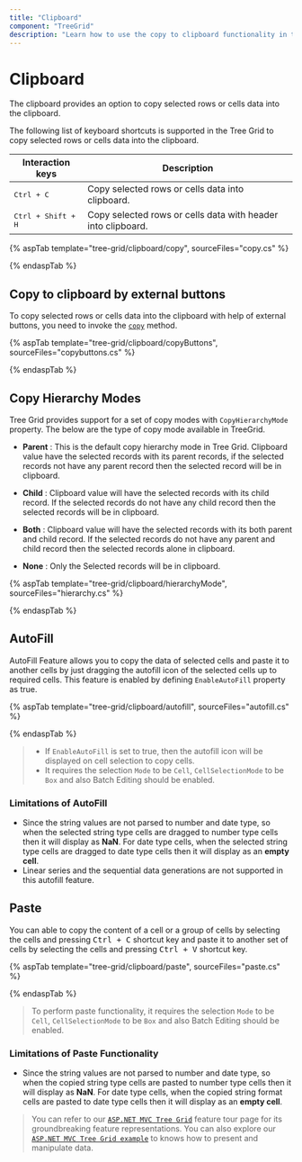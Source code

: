 ```yaml
---
title: "Clipboard"
component: "TreeGrid"
description: "Learn how to use the copy to clipboard functionality in the ASP.NET MVC Tree Grid Control."
---
```


# Clipboard

The clipboard provides an option to copy selected rows or cells data into the clipboard.

The following list of keyboard shortcuts is supported in the Tree Grid to copy selected rows or cells data into the clipboard.

Interaction keys |Description
-----|-----
<kbd>Ctrl + C</kbd> |Copy selected rows or cells data into clipboard.
<kbd>Ctrl + Shift + H</kbd> |Copy selected rows or cells data with header into clipboard.

{% aspTab template="tree-grid/clipboard/copy", sourceFiles="copy.cs" %}

{% endaspTab %}

## Copy to clipboard by external buttons

To copy selected rows or cells data into the clipboard with help of external buttons, you need to invoke the [`copy`](https://ej2.syncfusion.com/documentation/api/treegrid/#copy) method.

{% aspTab template="tree-grid/clipboard/copyButtons", sourceFiles="copybuttons.cs" %}

{% endaspTab %}

## Copy Hierarchy Modes

Tree Grid provides support for a set of copy modes with `CopyHierarchyMode` property.
The below are the type of copy mode available in TreeGrid.

* **Parent** : This is the default copy hierarchy mode in Tree Grid. Clipboard value have the selected records with its parent records, if the selected records not have any parent record then the selected record will be in clipboard.

* **Child** : Clipboard value will have the selected records with its child record. If the selected records do not have any child record then the selected records will be in clipboard.

* **Both** : Clipboard value will have the selected records with its both parent and child record. If the selected records do not have any parent and child record then the selected records alone in clipboard.

* **None** : Only the Selected records will be in clipboard.

{% aspTab template="tree-grid/clipboard/hierarchyMode", sourceFiles="hierarchy.cs" %}

{% endaspTab %}

## AutoFill

AutoFill Feature allows you to copy the data of selected cells and paste it to another cells by just dragging the autofill icon of the selected cells up to required cells. This feature is enabled by defining `EnableAutoFill` property as true.

{% aspTab template="tree-grid/clipboard/autofill", sourceFiles="autofill.cs" %}

{% endaspTab %}

> * If `EnableAutoFill` is set to true, then the autofill icon will be displayed on cell selection to copy cells.
> * It requires the selection `Mode` to be `Cell`,  `CellSelectionMode` to be `Box` and also Batch Editing should be enabled.

### Limitations of AutoFill

* Since the string values are not parsed to number and date type, so when the selected string type cells are dragged to number type cells then it will display as **NaN**. For date type cells, when the selected string type cells are dragged to date type cells then it will display as an **empty cell**.
* Linear series and the sequential data generations are not supported in this autofill feature.

## Paste

You can able to copy the content of a cell or a group of cells by selecting the cells and pressing <kbd>Ctrl + C</kbd> shortcut key and paste it to another set of cells by selecting the cells and pressing <kbd>Ctrl + V</kbd> shortcut key.

{% aspTab template="tree-grid/clipboard/paste", sourceFiles="paste.cs" %}

{% endaspTab %}

> To perform paste functionality, it requires the selection `Mode` to be `Cell`,  `CellSelectionMode` to be `Box` and also Batch Editing should be enabled.

### Limitations of Paste Functionality

* Since the string values are not parsed to number and date type, so when the copied string type cells are pasted to number type cells then it will display as **NaN**. For date type cells, when the copied string format cells are pasted to date type cells then it will display as an **empty cell**.

> You can refer to our [`ASP.NET MVC Tree Grid`](https://www.syncfusion.com/aspnet-mvc-ui-controls/tree-grid) feature tour page for its groundbreaking feature representations. You can also explore our [`ASP.NET MVC Tree Grid example`](https://ej2.syncfusion.com/aspnetmvc/TreeGrid/Overview#/material) to knows how to present and manipulate data.
